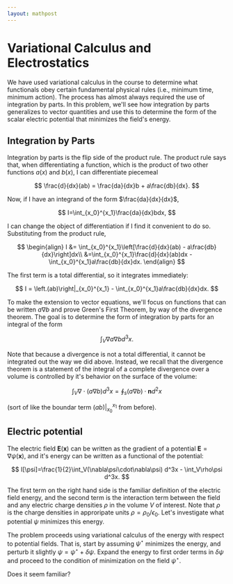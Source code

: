 ```yaml
---
layout: mathpost
---
```


# Variational Calculus and Electrostatics
We have used variational calculus in the course to determine what functionals obey certain fundamental physical rules (i.e., minimum time, minimum action). The process has almost always required the use of integration by parts. In this problem, we'll see how integration by parts generalizes to vector quantities and use this to determine the form of the scalar electric potential that minimizes the field's energy.

## Integration by Parts
Integration by parts is the flip side of the product rule. The product rule says that, when differentiating a function, which is the product of two other functions $a(x)$ and $b(x)$, I can differentiate piecemeal

$$
\frac{d}{dx}(ab) = \frac{da}{dx}b + a\frac{db}{dx}.
$$

Now, if I have an integrand of the form $\frac{da}{dx}{dx}$,

$$
I=\int_{x_0}^{x_1}\frac{da}{dx}bdx,
$$

I can change the object of differentiation if I find it convenient to do so. Substituting from the product rule,

$$
\begin{align}
I &= \int_{x_0}^{x_1}\left[\frac{d}{dx}(ab) - a\frac{db}{dx}\right]dx\\
&=\int_{x_0}^{x_1}\frac{d}{dx}(ab)dx - \int_{x_0}^{x_1}a\frac{db}{dx}dx.
\end{align}
$$

The first term is a total differential, so it integrates immediately:

$$
I = \left.(ab)\right|_{x_0}^{x_1} - \int_{x_0}^{x_1}a\frac{db}{dx}dx.
$$

To make the extension to vector equations, we'll focus on functions that can be written $a\nabla b$ and prove Green's First Theorem, by way of the divergence theorem. The goal is to determine the form of integration by parts for an integral of the form

$$
\int_V \nabla a \nabla b d^3x.
$$

Note that because a divergence is not a total differential, it cannot be integrated out the way we did above. Instead, we recall that the divergence theorem is a statement of the integral of a complete divergence over a volume is controlled by it's behavior on the surface of the volume:

$$
\int_V \nabla\cdot(a\nabla b)d^3x = \oint_s (a\nabla b)\cdot \mathbf{n}d^2x
$$

 (sort of like the boundar term $\left.(ab)\right|_{x_0}^{x_1}$ from before).


## Electric potential
The electric field $\mathbf{E}(\mathbf{x})$ can be written as the gradient of a potential $\mathbf{E}=\nabla\psi(\mathbf{x})$, and it's energy can be written as a functional of the potential:

$$
I[\psi]=\frac{1}{2}\int_V(\nabla\psi\cdot\nabla\psi) d^3x - \int_V\rho\psi d^3x.
$$

The first term on the right hand side is the familiar definition of the electric field energy, and the second term is the interaction term between the field and any electric charge densities $\rho$  in the volume $V$ of interest. Note that $\rho$ is the charge densities in approripate units $\rho=\rho_0/\epsilon_0$. Let's investigate what potential $\psi$ minimizes this energy.

The problem proceeds using variational calculus of the energy with respect to potential fields. That is, start by assuming $\psi^\star$ minimizes the energy, and perturb it slightly $\psi = \psi^\star + \delta\psi$. Expand the energy to first order terms in $\delta\psi$ and proceed to the condition of minimization on the field $\psi^\star$.

Does it seem familiar?
